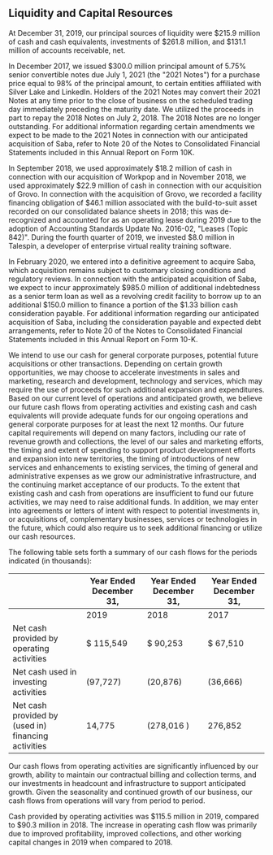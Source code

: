 ## Liquidity and Capital Resources

At December 31, 2019, our principal sources of liquidity were $215.9 million of cash and cash equivalents, investments of $261.8 million, and $131.1 million of accounts receivable, net.

In December 2017, we issued $300.0 million principal amount of 5.75% senior convertible notes due July 1, 2021 (the "2021 Notes") for a purchase price equal to 98% of the principal amount, to certain entities affiliated with Silver Lake and LinkedIn. Holders of the 2021 Notes may convert their 2021 Notes at any time prior to the close of business on the scheduled trading day immediately preceding the maturity date. We utilized the proceeds in part to repay the 2018 Notes on July 2, 2018. The 2018 Notes are no longer outstanding. For additional information regarding certain amendments we expect to be made to the 2021 Notes in connection with our anticipated acquisition of Saba, refer to Note 20 of the Notes to Consolidated Financial Statements included in this Annual Report on Form 10K.

In September 2018, we used approximately $18.2 million of cash in connection with our acquisition of Workpop and in November 2018, we used approximately $22.9 million of cash in connection with our acquisition of Grovo. In connection with the acquisition of Grovo, we recorded a facility financing obligation of $46.1 million associated with the build-to-suit asset recorded on our consolidated balance sheets in 2018; this was de-recognized and accounted for as an operating lease during 2019 due to the adoption of Accounting Standards Update No. 2016-02, "Leases (Topic 842)". During the fourth quarter of 2019, we invested $8.0 million in Talespin, a developer of enterprise virtual reality training software.

In February 2020, we entered into a definitive agreement to acquire Saba, which acquisition remains subject to customary closing conditions and regulatory reviews. In connection with the anticipated acquisition of Saba, we expect to incur approximately $985.0 million of additional indebtedness as a senior term loan as well as a revolving credit facility to borrow up to an additional $150.0 million to finance a portion of the $1.33 billion cash consideration payable. For additional information regarding our anticipated acquisition of Saba, including the consideration payable and expected debt arrangements, refer to Note 20 of the Notes to Consolidated Financial Statements included in this Annual Report on Form 10-K.

We intend to use our cash for general corporate purposes, potential future acquisitions or other transactions. Depending on certain growth opportunities, we may choose to accelerate investments in sales and marketing, research and development, technology and services, which may require the use of proceeds for such additional expansion and expenditures. Based on our current level of operations and anticipated growth, we believe our future cash flows from operating activities and existing cash and cash equivalents will provide adequate funds for our ongoing operations and general corporate purposes for at least the next 12 months. Our future capital requirements will depend on many factors, including our rate of revenue growth and collections, the level of our sales and marketing efforts, the timing and extent of spending to support product development efforts and expansion into new territories, the timing of introductions of new services and enhancements to existing services, the timing of general and administrative expenses as we grow our administrative infrastructure, and the continuing market acceptance of our products. To the extent that existing cash and cash from operations are insufficient to fund our future activities, we may need to raise additional funds. In addition, we may enter into agreements or letters of intent with respect to potential investments in, or acquisitions of, complementary businesses, services or technologies in the future, which could also require us to seek additional financing or utilize our cash resources.

The following table sets forth a summary of our cash flows for the periods indicated (in thousands):

|                                                     | Year Ended December 31,   | Year Ended December 31,   | Year Ended December 31,   |
|-----------------------------------------------------|---------------------------|---------------------------|---------------------------|
|                                                     | 2019                      | 2018                      | 2017                      |
| Net cash provided by operating activities           | $ 115,549                 | $ 90,253                  | $ 67,510                  |
| Net cash used in investing activities               | (97,727)                  | (20,876)                  | (36,666)                  |
| Net cash provided by (used in) financing activities | 14,775                    | (278,016 )                | 276,852                   |

Our cash flows from operating activities are significantly influenced by our growth, ability to maintain our contractual billing and collection terms, and our investments in headcount and infrastructure to support anticipated growth. Given the seasonality and continued growth of our business, our cash flows from operations will vary from period to period.

Cash provided by operating activities was $115.5 million in 2019, compared to $90.3 million in 2018. The increase in operating cash flow was primarily due to improved profitability, improved collections, and other working capital changes in 2019 when compared to 2018.